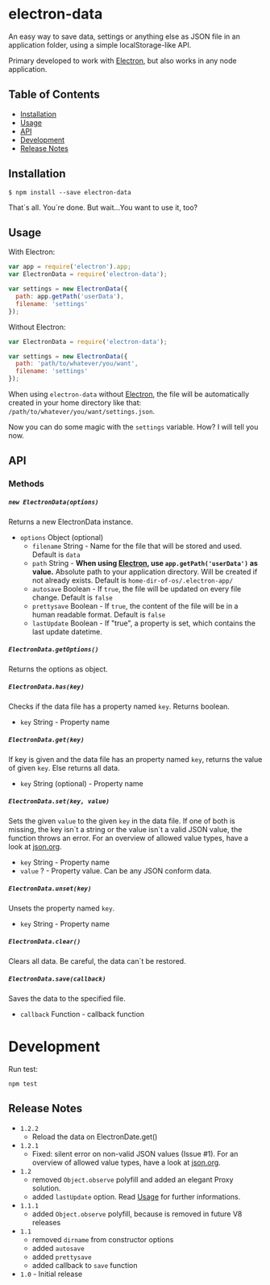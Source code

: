 # electron-data

An easy way to save data, settings or anything else as JSON file in an
application folder, using a simple localStorage-like API.

Primary developed to work with [Electron](https://github.com/atom/electron),
but also works in any node application.

## Table of Contents
- [Installation](#installation)
- [Usage](#usage)
- [API](#api)
- [Development](#development)
- [Release Notes](#release-notes)

## Installation

```
$ npm install --save electron-data
```

That´s all. You´re done. But wait...You want to use it, too?

## Usage

With Electron:
```JavaScript
var app = require('electron').app;
var ElectronData = require('electron-data');

var settings = new ElectronData({
  path: app.getPath('userData'),
  filename: 'settings'
});
```

Without Electron:
```JavaScript
var ElectronData = require('electron-data');

var settings = new ElectronData({
  path: 'path/to/whatever/you/want',
  filename: 'settings'
});
```

When using ```electron-data``` without [Electron](https://github.com/atom/electron), the file will be automatically created in your home directory like that: ```/path/to/whatever/you/want/settings.json```.

Now you can do some magic with the ```settings``` variable. How? I will tell you now.

## API

### Methods

##### ```new ElectronData(options)```
Returns a new ElectronData instance.
- ```options``` Object (optional)
    - ```filename``` String - Name for the file that will be stored and used. Default is ```data```
    - ```path``` String - **When using [Electron](https://github.com/atom/electron), use ```app.getPath('userData')``` as value.** Absolute path to your application directory. Will be created if not already exists. Default is ```home-dir-of-os/.electron-app/```
    - ```autosave``` Boolean - If ```true```, the file will be updated on every file change. Default is ```false```
    - ```prettysave``` Boolean - If ```true```, the content of the file will be in a human readable format. Default is ```false```
    - ```lastUpdate``` Boolean - If "true", a property is set, which contains the last update datetime.

##### ```ElectronData.getOptions()```
Returns the options as object.


##### ```ElectronData.has(key)```
Checks if the data file has a property named ```key```. Returns boolean.
- ```key``` String - Property name


##### ```ElectronData.get(key)```
If key is given and the data file has an property named ```key```, returns the value of given ```key```. Else returns all data.
- ```key``` String (optional) - Property name


##### ```ElectronData.set(key, value)```
Sets the given ```value``` to the given ```key``` in the data file. If one of both is missing, the key isn´t a
string or the value isn´t a valid JSON value, the function throws an error. For an overview of allowed value
types, have a look at [json.org](http://www.json.org/).
- ```key``` String - Property name
- ```value``` ? - Property value. Can be any JSON conform data.


##### ```ElectronData.unset(key)```
Unsets the property named ```key```.
- ```key``` String - Property name


##### ```ElectronData.clear()```
Clears all data. Be careful, the data can´t be restored.


##### ```ElectronData.save(callback)```
Saves the data to the specified file.
- ```callback``` Function - callback function


# Development

Run test:
```
npm test
```


## Release Notes
- ```1.2.2```
  - Reload the data on ElectronDate.get()
- ```1.2.1```
  - Fixed: silent error on non-valid JSON values (Issue #1). For an overview of allowed
    value types, have a look at [json.org](http://www.json.org/).
- ```1.2```
  - removed ```Object.observe``` polyfill and added an elegant Proxy solution.
  - added ```lastUpdate``` option. Read [Usage](#usage) for further informations.
- ```1.1.1```
  - added ```Object.observe``` polyfill, because is removed in future V8 releases
- ```1.1```
  - removed ```dirname``` from constructor options
  - added ```autosave```
  - added ```prettysave```
  - added callback to ```save``` function
- ```1.0``` - Initial release
